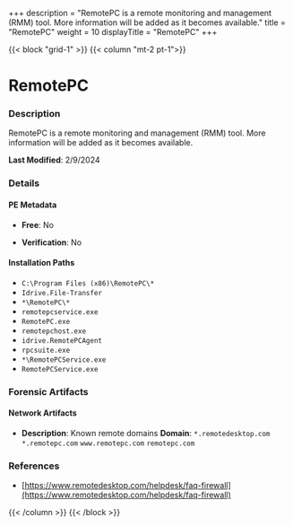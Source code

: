 +++
description = "RemotePC is a remote monitoring and management (RMM) tool. More information will be added as it becomes available."
title = "RemotePC"
weight = 10
displayTitle = "RemotePC"
+++


{{< block "grid-1" >}}
{{< column "mt-2 pt-1">}}

# RemotePC


### Description

RemotePC is a remote monitoring and management (RMM) tool. More information will be added as it becomes available.



**Last Modified**: 2/9/2024

### Details


#### PE Metadata


- **Free**: No

- **Verification**: No




#### Installation Paths
- `C:\Program Files (x86)\RemotePC\*`
- `Idrive.File-Transfer`
- `*\RemotePC\*`
- `remotepcservice.exe`
- `RemotePC.exe`
- `remotepchost.exe`
- `idrive.RemotePCAgent`
- `rpcsuite.exe`
- `*\RemotePCService.exe`
- `RemotePCService.exe`

### Forensic Artifacts




#### Network Artifacts

- **Description**: Known remote domains
  **Domain**: `*.remotedesktop.com` `*.remotepc.com` `www.remotepc.com` `remotepc.com`





### References
- [https://www.remotedesktop.com/helpdesk/faq-firewall](https://www.remotedesktop.com/helpdesk/faq-firewall)



{{< /column >}}
{{< /block >}}
